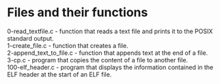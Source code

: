 <h1>Files and their functions</h1>
<p>
0-read_textfile.c - function that reads a text file and prints it to the POSIX
standard output.<br>
1-create_file.c -  function that creates a file.<br>
2-append_text_to_file.c -  function that appends text at the end of a file.<br>
3-cp.c - program that copies the content of a file to another file.<br>
100-elf_header.c - program that displays the information contained in the ELF
header at the start of an ELF file.<br>
</p>